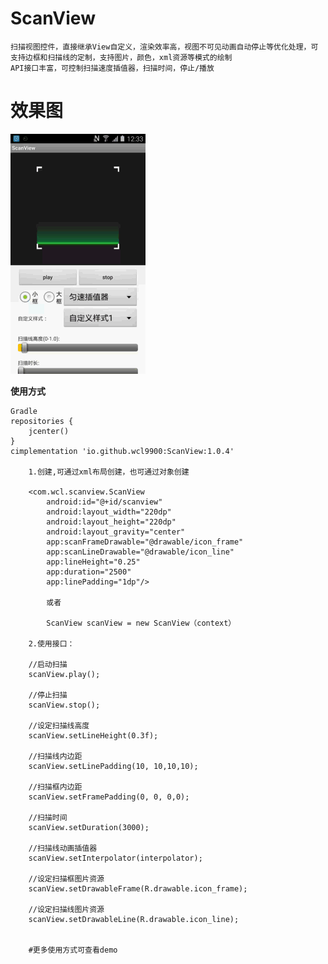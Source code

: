 # ScanView

    扫描视图控件，直接继承View自定义，渲染效率高，视图不可见动画自动停止等优化处理，可支持边框和扫描线的定制，支持图片，颜色，xml资源等模式的绘制
    API接口丰富，可控制扫描速度插值器，扫描时间，停止/播放

# 效果图
    
  ![name](https://github.com/wcl9900/ScanView/blob/95a8df11501bae77616e3757c8e9f35e5ff298d7/scanview.gif)

**使用方式**
    
    Gradle
    repositories {
        jcenter()
    }
    cimplementation 'io.github.wcl9900:ScanView:1.0.4'
    
        1.创建,可通过xml布局创建，也可通过对象创建
        
        <com.wcl.scanview.ScanView
            android:id="@+id/scanview"
            android:layout_width="220dp"
            android:layout_height="220dp"
            android:layout_gravity="center"
            app:scanFrameDrawable="@drawable/icon_frame"
            app:scanLineDrawable="@drawable/icon_line"
            app:lineHeight="0.25"
            app:duration="2500"
            app:linePadding="1dp"/>
            
            或者
            
            ScanView scanView = new ScanView（context）
        
        2.使用接口：
        
        //启动扫描
        scanView.play();
        
        //停止扫描
        scanView.stop();
            
        //设定扫描线高度
        scanView.setLineHeight(0.3f);
        
        //扫描线内边距
        scanView.setLinePadding(10, 10,10,10);
        
        //扫描框内边距
        scanView.setFramePadding(0, 0, 0,0);
        
        //扫描时间
        scanView.setDuration(3000);
        
        //扫描线动画插值器
        scanView.setInterpolator(interpolator);
        
        //设定扫描框图片资源
        scanView.setDrawableFrame(R.drawable.icon_frame);
        
        //设定扫描线图片资源
        scanView.setDrawableLine(R.drawable.icon_line);
        
        
        #更多使用方式可查看demo
        